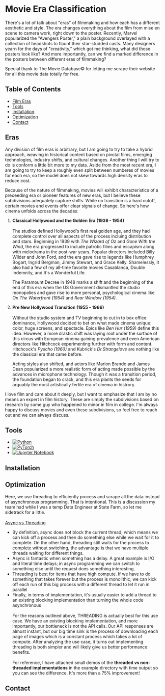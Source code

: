 # Movie Era Classification

There's a lot of talk about "eras" of filmmaking and how each has a different aesthetic and style. The era
changes everything about the film from mise en scene to camera work, right down to the poster. Recently, Marvel
popularized the "Avengers Poster," a plain background overlayed with a collection of headshots to flaunt their
star-studded casts. Many designers yearn for the days of "creativity," which got me thinking, what did those posters
look like? And more importantly, can we find a marked difference in the posters between different eras of filmmaking?

Special thank to The Movie Database&copy; for letting me scrape their website for all this movie data totally for free. 

## Table of Contents
* [Film Eras](#eras)
* [Tools](#tools)
* [Installation](#Installation)
* [Optimization](#optimization)
* [Contact](#Contact)

## Eras
Any division of film eras is arbitrary, but I am going to try to take a hybrid approach, weaving in historical content based on pivotal films, emerging technologies, industry shifts, and cultural changes. Another thing I will try to do is conform a little bit more to my data. Aside from the most recent era, I am going to try to keep a roughly even split between numberes of movies for each era, so the model does not skew towards high density eras to reduce cost.

Because of the nature of filmmaking, movies will exhibit characteristics of a preceeding era or pioneer features of new eras, but I believe these subdivisions adequately capture shifts. While no transition is a hard cutoff, certain movies and events offer clear signals of change. So here's how cinema unfolds across the decades:

<ol>

<li>
<b>Classical Hollywood and the Golden Era (1939 - 1954)</b>
<br/><br/>
The studios defined Hollywood's first real golden age, and they had complete control over all aspects of the process incluing distribution and stars. Beginning in 1939 with <i>The Wizard of Oz</i> and <i>Gone With the Wind</i>, the era progressed to include patrotic films and escapism along with melodrama in the post-war years. Popular directors included Billy Wilder and John Ford, and the era gave rise to legends like Humphrey Bogart, Ingrid Bergman, Jimmy Stewart, and Grace Kelly. Shamelessly, it also had a few of my all-time favorite movies Casablanca, Double Indemnity, and It's a Wonderful Life. 

The Paramount Decree in 1948 marks a shift and the beginning of the end of this era when the US Government dismantled the studio monopolies and gave rise to more personal, psychological cinema like *On The Waterfront (1954)* and *Rear Window (1954)*.
</li>

<li>
<b>Pre New Hollywood Transition (1955 - 1966)</b>
<br/><br/>
Without the studio system and TV beginning to cut in to box office dominance, Hollywood decided to bet on what made cinema unique: color, huge screens, and spectacle. Epics like <i>Ben Hur (1959)</i> define this idea. However, a more drastic shift was laying root under the surface of this circus with European cinema gaining prevalence and even American directors like Hitchcock experimenting further with form and content. Hitchcock's <i>Pyscho (1960)</i> and Kubrick's <i>Dr.Strangelove</i> are nothing like the classical era that came before.

Acting styles also shifted, and actors like Marlon Brando and James Dean popularized a more realistic form of acting made possible by the advances in microphone technology. Though it was a transition period, the foundation began to crack, and this era plants the seeds for arguably the most artistically fertile era of cinema in histrory.
</li>

</ol>

I love film and care about it deeply, but I want to emphasize that I am by no means an expert in film history. These are simply the subdivisions based on research by some guy who happened to minor in film in college. I'm always happy to discuss movies and even these subdivisions, so feel free to reach out and we can always discuss.

## Tools
* [![Python][python-shield]][python-url]
* [![PyTorch][pytorch-shield]][pytorch-url]
* [![Jupyter Notebook][juypternb-shield]][jupyternb-url]

## Installation

## Optimization
Here, we use threading to efficiently process and scrape all the data instead of asynchronous programming. That is intentional.
This is a discussion my team had while I was a temp Data Engineer at State Farm, so let me sidetrack for a little.
<br/><br/>
<u>Async vs Threading</u>
* By definition, async does not block the current thread, which means we can kick off a process and then do something
else while we  wait for it to complete. On the other hand, threading still waits for the process to complete without switching, the
advantage is that we have multiple threads waiting for different things. 
* Async is fantastic when something has a delay. A great example is I/O and literal time delays; in async programming we can
switch to something else until the request does something interesting.
* Threading is best for items that have high compute. If we have to do something that takes forever but the process is
monolithic, we can kick off each run of this big process with a different thread to let it run in parallel
* Finally, in terms of implementation, it's usually easier to add a thread to an existing blocking implementation
than turning the whole code asynchronous
<br /><br />
For the reasons outlined above, THREADING is actually best for this use case. We have an existing blocking
implementation, and more importantly, our bottleneck is not the API calls. Our API responses are almost instant, but our big
time sink is the process of downloading each page of images which is a constant process which takes a lot of compute. After analyzing
the use case, it turns out implementing threading is both simpler and will likely give us better performance benefits.
<br /><br />
For reference, I have attached small demos of the **threaded vs non-threaded implementations** in the example directory with time output
so you can see the difference. It's more than a 75% improvement!


## Contact

[python-shield]: https://img.shields.io/badge/python-3670A0?style=for-the-badge&logo=python&logoColor=ffdd54
[python-url]: https://docs.python.org/3/
[pytorch-shield]: https://img.shields.io/badge/PyTorch-EE4C2C?style=for-the-badge&logo=pytorch&logoColor=white
[pytorch-url]: https://docs.pytorch.org/docs/stable/index.html
[juypternb-shield]: https://img.shields.io/badge/Jupyter%20Notebook-F37626?style=flat-square&logo=jupyter&logoColor=white
[jupyternb-url]: https://docs.jupyter.org/en/latest/